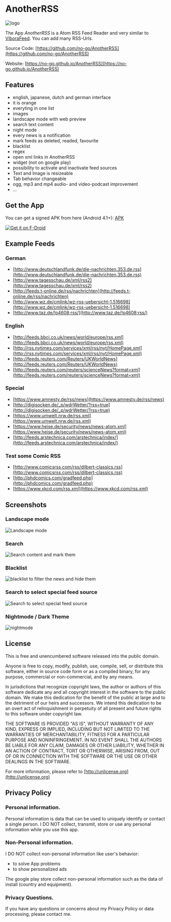 # AnotherRSS

![logo](img/Icon.png)

The App *AnotherRSS* is a Atom RSS Feed Reader and very similar to [ViboraFeed](https://github.com/no-go/ViboraFeed).
You can add many RSS-Urls.

Source Code: [https://github.com/no-go/AnotherRSS](https://github.com/no-go/AnotherRSS)

Website: [https://no-go.github.io/AnotherRSS](https://no-go.github.io/AnotherRSS)

## Features

- english, japanese, dutch and german interface
- it is orange
- everyting in one list
- images
- landscape mode with web preview
- search text content
- night mode
- every news is a notification
- mark feeds as deleted, readed, favourite
- blacklist
- regex
- open xml links in AnotherRSS
- widget (not on google play)
- possibility to activate and inactivate feed sources
- Text and Image is resizeable
- Tab behavior changeable
- ogg, mp3 and mp4 audio- and video-podcast improvement
- ...

## Get the App

You can get a signed APK from here (Android 4.1+): [APK](https://raw.githubusercontent.com/no-go/AnotherRSS/master/app/release/de.digisocken.anotherrss.apk)

<a href="https://f-droid.org/repository/browse/?fdid=de.digisocken.anotherrss" target="_blank">![Get it on F-Droid](img/get-it-on-fdroid.png)</a>

## Example Feeds

### German

- [http://www.deutschlandfunk.de/die-nachrichten.353.de.rss](http://www.deutschlandfunk.de/die-nachrichten.353.de.rss)
- [http://www.tagesschau.de/xml/rss2](http://www.tagesschau.de/xml/rss2)
- [http://feeds.t-online.de/rss/nachrichten](http://feeds.t-online.de/rss/nachrichten)
- [http://www.wz.de/cmlink/wz-rss-uebersicht-1.516698](http://www.wz.de/cmlink/wz-rss-uebersicht-1.516698)
- [http://www.taz.de/!p4608;rss/](http://www.taz.de/!p4608;rss/)

### English

- [http://feeds.bbci.co.uk/news/world/europe/rss.xml](http://feeds.bbci.co.uk/news/world/europe/rss.xml)
- [http://rss.nytimes.com/services/xml/rss/nyt/HomePage.xml](http://rss.nytimes.com/services/xml/rss/nyt/HomePage.xml)
- [http://feeds.reuters.com/Reuters/UKWorldNews](http://feeds.reuters.com/Reuters/UKWorldNews)
- [http://feeds.reuters.com/reuters/scienceNews?format=xml](http://feeds.reuters.com/reuters/scienceNews?format=xml)

### Special

- [https://www.amnesty.de/rss/news](https://www.amnesty.de/rss/news)
- [http://digisocken.de/_p/wdrWetter/?rss=true](http://digisocken.de/_p/wdrWetter/?rss=true)
- [https://www.umwelt.nrw.de/rss.xml](https://www.umwelt.nrw.de/rss.xml)
- [https://www.heise.de/security/news/news-atom.xml](https://www.heise.de/security/news/news-atom.xml)
- [http://feeds.arstechnica.com/arstechnica/index/](http://feeds.arstechnica.com/arstechnica/index/)

### Test some Comic RSS

- [http://www.comicsrss.com/rss/dilbert-classics.rss](http://www.comicsrss.com/rss/dilbert-classics.rss)
- [http://phdcomics.com/gradfeed.php](http://phdcomics.com/gradfeed.php)
- [https://www.xkcd.com/rss.xml](https://www.xkcd.com/rss.xml)

## Screenshots

### Landscape mode
![Landscape mode](img/Screenshot_1.png)

### Search
![Search content and mark them](img/Screenshot_2.png)

### Blacklist
![blacklist to filter the news and hide them](img/Screenshot_3.png)

### Search to select special feed source
![Search to select special feed source](img/Screenshot_5.png)

### Nightmode / Dark Theme
![nightmode](img/Screenshot_6.png)

## License

This is free and unencumbered software released into the public domain.

Anyone is free to copy, modify, publish, use, compile, sell, or distribute this software, either in source code form or as a compiled binary, for any purpose, commercial or non-commercial, and by any means.

In jurisdictions that recognize copyright laws, the author or authors of this software dedicate any and all copyright interest in the software to the public domain. We make this dedication for the benefit of the public at large and to the detriment of our heirs and successors. We intend this dedication to be an overt act of relinquishment in perpetuity of all present and future rights to this software under copyright law.

THE SOFTWARE IS PROVIDED "AS IS", WITHOUT WARRANTY OF ANY KIND, EXPRESS OR IMPLIED, INCLUDING BUT NOT LIMITED TO THE WARRANTIES OF MERCHANTABILITY, FITNESS FOR A PARTICULAR PURPOSE AND NONINFRINGEMENT. IN NO EVENT SHALL THE AUTHORS BE LIABLE FOR ANY CLAIM, DAMAGES OR OTHER LIABILITY, WHETHER IN AN ACTION OF CONTRACT, TORT OR OTHERWISE, ARISING FROM, OUT OF OR IN CONNECTION WITH THE SOFTWARE OR THE USE OR OTHER DEALINGS IN THE SOFTWARE.

For more information, please refer to [http://unlicense.org](http://unlicense.org)

## Privacy Policy

### Personal information.

Personal information is data that can be used to uniquely identify or contact a single person. I DO NOT collect, transmit, store or use any personal information while you use this app.

### Non-Personal information.

I DO NOT collect non-personal information like user's behavior:

 -  to solve App problems
 -  to show personalized ads

The google play store collect non-personal information such as the data of install (country and equipment).

### Privacy Questions.

If you have any questions or concerns about my Privacy Policy or data processing, please contact me.
